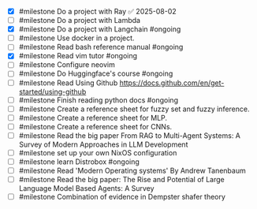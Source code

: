 
- [x] #milestone Do a project with Ray ✅ 2025-08-02
- [ ] #milestone Do a project with Lambda
- [x] #milestone Do a project with Langchain #ongoing 
- [ ] #milestone Use docker in a project.
- [ ] #milestone Read bash reference manual #ongoing
- [x] #milestone Read vim tutor #ongoing
- [ ] #milestone Configure neovim
- [ ] #milestone Do Huggingface's course #ongoing
- [ ] #milestone Read Using Github https://docs.github.com/en/get-started/using-github
- [ ] #milestone Finish reading python docs #ongoing 
- [ ] #milestone Create a reference sheet for fuzzy set and fuzzy inference.
- [ ] #milestone Create a reference sheet for MLP.
- [ ] #milestone Create a reference sheet for CNNs.
- [ ] #milestone Read the big paper From RAG to Multi-Agent Systems: A Survey of Modern Approaches in LLM Development
- [ ] #milestone set up your own NixOS configuration
- [ ] #milestone learn Distrobox #ongoing 
- [ ] #milestone Read 'Modern Operating systems' By Andrew Tanenbaum
- [ ] #milestone Read the big paper: The Rise and Potential of Large Language Model Based Agents: A Survey
- [ ] #milestone Combination of evidence in Dempster shafer theory
